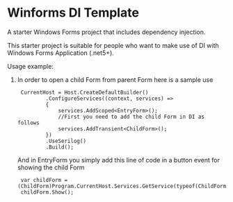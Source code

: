 # Winforms DI Template
A starter Windows Forms project that includes dependency injection.

This starter project is suitable for people who want to make use of DI with Windows Forms Application (.net5+).


Usage example:
1) In order to open a child Form from parent Form here is a sample use    
        
        CurrentHost = Host.CreateDefaultBuilder()
                .ConfigureServices((context, services) =>
                {
                    services.AddScoped<EntryForm>();
                    //First you need to add the child Form in DI as follows
                    services.AddTransient<ChildForm>();
                })
                .UseSerilog()
                .Build();
  
     And in EntryForm you simply add this line of code in a button event for showing the child Form              
              
        var childForm = (ChildForm)Program.CurrentHost.Services.GetService(typeof(ChildForm));
        childForm.Show();
